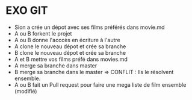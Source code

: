 # EXO GIT

- Sion a crée un dépot avec ses films préférés dans movie.md
- A ou B forkent le projet
- A ou B donne l'acccès en écriture à l'autre
- A clone le nouveau dépot et crée sa branche
- B clone le nouveau dépot et crée sa branche
- A et B mettre vos films préfé dans movies.md
- A merge sa branche dans master
- B merge sa branche dans le master => CONFLIT : Ils le résolvent ensemble. 
- A ou B fait un Pull request pour faire une mega liste de film ensemble (modifié) 
